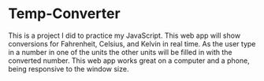 # Temp-Converter
This is a project I did to practice my JavaScript. This web app will show conversions for Fahrenheit, Celsius, and Kelvin in real time. As the user type in a number in one of the units the other units will be filled in with the converted number. This web app works great on a computer and a phone, being responsive to the window size.
